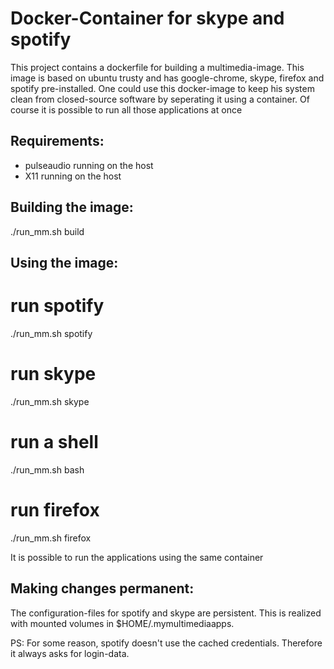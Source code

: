 # Docker-Container for skype and spotify

This project contains a dockerfile for building a multimedia-image. This image is
based on ubuntu trusty and has google-chrome, skype, firefox and spotify pre-installed.
One could use this docker-image to keep his system clean from closed-source software by
seperating it using a container. Of course it is possible to run all those applications at once


## Requirements:

- pulseaudio running on the host
- X11 running on the host

## Building the image:

./run_mm.sh build

## Using the image:
# run spotify
./run_mm.sh spotify

# run skype
./run_mm.sh skype 

# run a shell
./run_mm.sh bash

# run firefox
./run_mm.sh firefox

It is possible to run the applications using the same container

Making changes permanent:
-------------------------
The configuration-files for spotify and skype are persistent. This is realized with mounted volumes in $HOME/.mymultimediaapps.

PS: For some reason, spotify doesn't use the cached credentials. Therefore it always asks for login-data.
